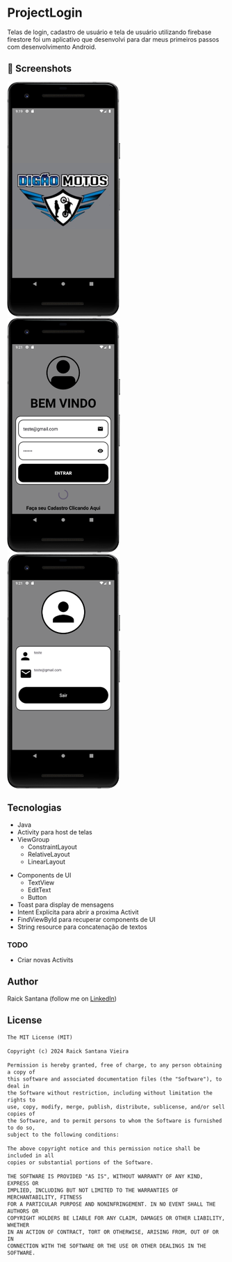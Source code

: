 # ProjectLogin
Telas de login, cadastro de usuário e tela de usuário utilizando firebase firestore foi um aplicativo que desenvolvi para dar meus primeiros passos com desenvolvimento Android.



## :camera_flash: Screenshots
<!-- You can add more screenshots here if you like -->
<img src="/results/imge01.png" width="260">&emsp;<img src="/results/image02.png" width="260">&emsp;<img src="/results/image03.png" width="260">

## Tecnologias
* Java
* Activity para host de telas
* ViewGroup
    * ConstraintLayout
    * RelativeLayout
    * LinearLayout
- Components de UI
    - TextView
    - EditText
    - Button
- Toast para display de mensagens
- Intent Explicita para abrir a proxima Activit
- FindViewById para recuperar components de UI
- String resource para concatenação de textos


### TODO
- Criar novas Activits

## Author
Raick Santana (follow me on [LinkedIn](https://www.linkedin.com/in/raick-santana-8ba601272/))

## License
```
The MIT License (MIT)

Copyright (c) 2024 Raick Santana Vieira

Permission is hereby granted, free of charge, to any person obtaining a copy of
this software and associated documentation files (the "Software"), to deal in
the Software without restriction, including without limitation the rights to
use, copy, modify, merge, publish, distribute, sublicense, and/or sell copies of
the Software, and to permit persons to whom the Software is furnished to do so,
subject to the following conditions:

The above copyright notice and this permission notice shall be included in all
copies or substantial portions of the Software.

THE SOFTWARE IS PROVIDED "AS IS", WITHOUT WARRANTY OF ANY KIND, EXPRESS OR
IMPLIED, INCLUDING BUT NOT LIMITED TO THE WARRANTIES OF MERCHANTABILITY, FITNESS
FOR A PARTICULAR PURPOSE AND NONINFRINGEMENT. IN NO EVENT SHALL THE AUTHORS OR
COPYRIGHT HOLDERS BE LIABLE FOR ANY CLAIM, DAMAGES OR OTHER LIABILITY, WHETHER
IN AN ACTION OF CONTRACT, TORT OR OTHERWISE, ARISING FROM, OUT OF OR IN
CONNECTION WITH THE SOFTWARE OR THE USE OR OTHER DEALINGS IN THE SOFTWARE.
```
